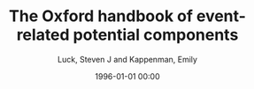 ---
layout: post
title: The Oxford handbook of event-related potential components

date: 1996-01-01 00:00
author: Luck, Steven J and Kappenman, Emily
tags: ["critical social information systems research","emancipation","habermas","information system","philosophical writings"]
year: 2011
---